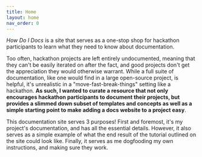 ```yaml
---
title: Home
layout: home
nav_order: 0
---
```


*How Do I Docs* is a site that serves as a one-stop shop for hackathon participants to learn what they need to know about documentation.

Too often, hackathon projects are left entirely undocumented, meaning that they can't be easily iterated on after the fact, and good projects don't get the appreciation they would otherwise warrant. While a full suite of documentation, like one would find in a large open-source project, is helpful, it's unrealistic in a "move-fast-break-things" setting like a hackathon. **As such, I wanted to curate a resource that not only encourages hackathon participants to document their projects, but provides a slimmed down subset of templates and concepts as well as a simple starting point to make adding a docs website to a project easy**.

This documentation site serves 3 purposes! First and foremost, it's my project's documentation, and has all the essential details. However, it also serves as a simple example of what the end result of the tutorial outlined on the site could look like. Finally, it serves as me dogfooding my own instructions, and making sure they work.